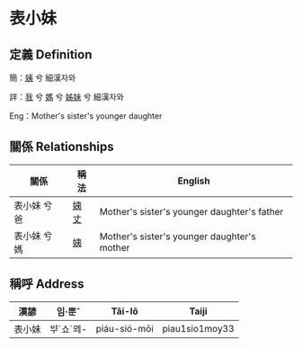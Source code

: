 # 表小妹
## 定義 Definition
簡：[姨](member15.md) 兮 細漢자와

詳：[我](member1.md) 兮 [媽](member3.md) 兮 [姊妹](member15.md) 兮 細漢자와

Eng：Mother's sister's younger daughter

## 關係 Relationships

關係 | 稱法 | English
--- | --- | --- 
表小妹 兮 爸 | [姨丈](member46.md) | Mother's sister's younger daughter's father
表小妹 兮 媽 | [姨](member15.md) | Mother's sister's younger daughter's mother


## 稱呼 Address

漢諺 | 임·뿐ˆ | Tâi-lô | Taiji
--- | --- | --- | --- 
表小妹 | ᄇᆤˊ쇼ˊᄆᆀ- | piáu-sió-mōi | piau1sio1moy33 
